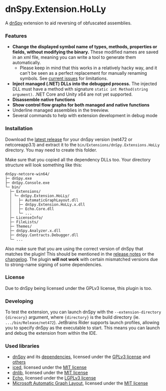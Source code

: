 dnSpy.Extension.HoLLy
=====================

A [dnSpy](https://github.com/dnSpy/dnSpy) extension to aid reversing of obfuscated assemblies.

### Features
- **Change the displayed symbol name of types, methods, properties or fields, without modifying the binary.** These modified names are saved in an xml file, meaning you can write a tool to generate them automatically.
	- Please keep in mind that this works in a relatively hacky way, and it can't be seen as a perfect replacement for manually renaming symbols. See [current issues](https://github.com/HoLLy-HaCKeR/dnSpy.Extension.HoLLy/labels/area%3Asourcemap) for limitations.
- **Inject managed (.NET) DLLs into the debugged process.** The injected DLL must have a method with signature `static int Method(string argument)`. .NET Core and Unity x64 are not yet supported.
- **Disassemble native functions**
- **Show control flow graphs for both managed and native functions**
- Underline managed assemblies in the treeview.
- Several commands to help with extension development in debug mode

### Installation
Download the [latest release](https://github.com/holly-hacker/dnspy.extension.holly/releases/latest) for your dnSpy version (net472 or netcoreapp3.1) and extract it to the `bin/Extensions/dnSpy.Extensions.HoLLy` directory. You may need to create this folder.

Make sure that you copied all the dependency DLLs too. Your directory structure will look something like this:
```
dnSpy-netcore-win64/
├─ dnSpy.exe
├─ dnSpy.Console.exe
└─ bin/
  ├─ Extensions/
  │ └─ dnSpy.Extension.HoLLy/
  │   ├─ AutomaticGraphLayout.dll
  │   ├─ dnSpy.Extension.HoLLy.x.dll
  │   ├─ Echo.Core.dll
  │   └─ ...
  ├─ LicenseInfo/
  ├─ FileLists/
  ├─ Themes/
  ├─ dnSpy.Analyzer.x.dll
  ├─ dnSpy.Contracts.Debugger.dll
  └─ ...
```

Also make sure that you are using the correct version of dnSpy that matches the plugin! This should be mentioned in the [release notes](https://github.com/holly-hacker/dnspy.extension.holly/releases/latest) or the [changelog](https://github.com/HoLLy-HaCKeR/dnSpy.Extension.HoLLy/blob/master/CHANGELOG.md).
The plugin **will not work** with certain mismatched versions due to strong-name signing of some dependencies.

### License
Due to dnSpy being licensed under the GPLv3 license, this plugin is too.

### Developing
To test the extension, you can launch dnSpy with the `--extension-directory {direcory}` argument, where `{directory}` is the build directory (ie. `.../bin/Release/net472`).
JetBrains Rider supports launch profiles, allowing you to specify dnSpy as the executable to start. This means you can launch and debug the extension from within the IDE.

### Used libraries
- [dnSpy](https://github.com/0xd4d/dnSpy) and its [dependencies](https://github.com/dnSpy/dnSpy#list-of-other-open-source-libraries-used-by-dnspy), licensed under the [GPLv3 license](https://github.com/0xd4d/dnSpy/blob/master/dnSpy/dnSpy/LicenseInfo/LICENSE.txt) and [others](https://github.com/dnSpy/dnSpy/tree/master/dnSpy/dnSpy/LicenseInfo)
- [iced](https://github.com/0xd4d/iced), licensed under the [MIT license](https://github.com/0xd4d/iced/blob/master/LICENSE.txt)
- [dnlib](https://github.com/0xd4d/dnlib), licensed under the [MIT license](https://github.com/0xd4d/dnlib/blob/master/LICENSE.txt)
- [Echo](https://github.com/Washi1337/Echo), licensed under the [LGPLv3 license](https://github.com/Washi1337/Echo/blob/master/LICENSE.md)
- [Microsoft Automatic Graph Layout](https://github.com/microsoft/automatic-graph-layout), licensed under the [MIT license](https://github.com/microsoft/automatic-graph-layout/blob/master/LICENSE)
